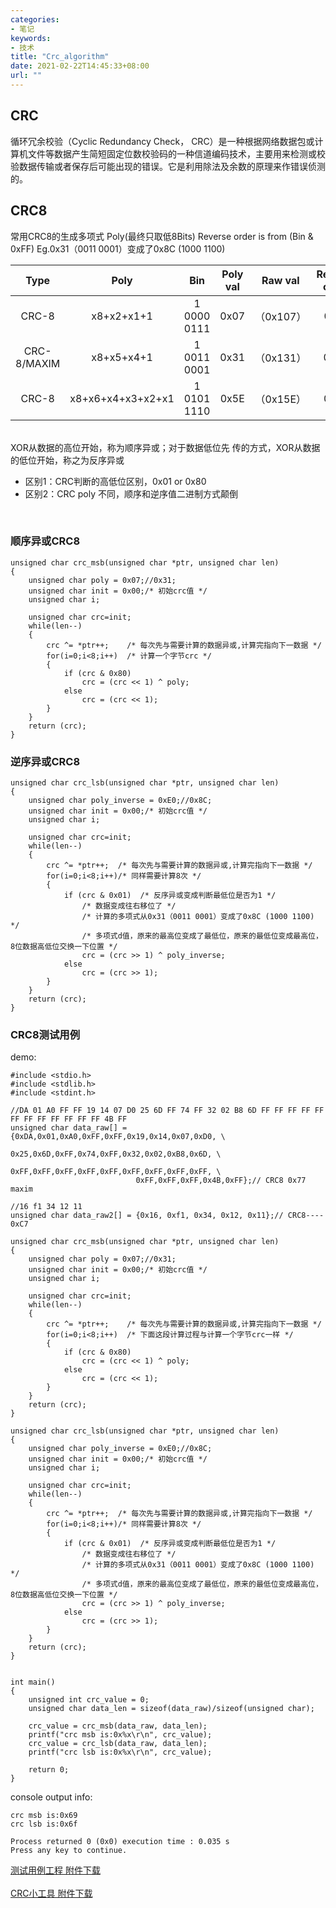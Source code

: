 ```yaml
---
categories:
- 笔记
keywords:
- 技术
title: "Crc_algorithm"
date: 2021-02-22T14:45:33+08:00
url: ""
---
```


## CRC

循环冗余校验（Cyclic Redundancy Check， CRC）是一种根据网络数据包或计算机文件等数据产生简短固定位数校验码的一种信道编码技术，主要用来检测或校验数据传输或者保存后可能出现的错误。它是利用除法及余数的原理来作错误侦测的。

## CRC8

常用CRC8的生成多项式 Poly(最终只取低8Bits)
Reverse order is from (Bin & 0xFF) Eg.0x31（0011 0001）变成了0x8C (1000 1100)

|Type|Poly|Bin|Poly val|Raw val|Reverse order|
|:-:|:-:|:-:|:-:|:-:|:-:|
|CRC-8      |x8+x2+x1+1        | 1 0000 0111 | 0x07|（0x107）|0xE0|
|CRC-8/MAXIM| x8+x5+x4+1       | 1 0011 0001 | 0x31|（0x131）|0x8C|
|CRC-8      | x8+x6+x4+x3+x2+x1| 1 0101 1110 | 0x5E|（0x15E）|0x7A|

</br>
XOR从数据的高位开始，称为顺序异或；对于数据低位先
传的方式，XOR从数据的低位开始，称之为反序异或

* 区别1：CRC判断的高低位区别，0x01 or 0x80
* 区别2：CRC poly 不同，顺序和逆序值二进制方式颠倒
</br>

### 顺序异或CRC8

```
unsigned char crc_msb(unsigned char *ptr, unsigned char len)
{
    unsigned char poly = 0x07;//0x31;
    unsigned char init = 0x00;/* 初始crc值 */
    unsigned char i;

    unsigned char crc=init;
    while(len--)
    {
        crc ^= *ptr++;    /* 每次先与需要计算的数据异或,计算完指向下一数据 */
        for(i=0;i<8;i++)  /* 计算一个字节crc */
        {
            if (crc & 0x80)
                crc = (crc << 1) ^ poly;
            else
                crc = (crc << 1);
        }
    }
    return (crc);
}
```

### 逆序异或CRC8

```
unsigned char crc_lsb(unsigned char *ptr, unsigned char len)
{
    unsigned char poly_inverse = 0xE0;//0x8C;
    unsigned char init = 0x00;/* 初始crc值 */
    unsigned char i;

    unsigned char crc=init;
    while(len--)
    {
        crc ^= *ptr++;  /* 每次先与需要计算的数据异或,计算完指向下一数据 */
        for(i=0;i<8;i++)/* 同样需要计算8次 */
        {
            if (crc & 0x01)  /* 反序异或变成判断最低位是否为1 */
                /* 数据变成往右移位了 */
                /* 计算的多项式从0x31（0011 0001）变成了0x8C (1000 1100) */
                /* 多项式d值，原来的最高位变成了最低位，原来的最低位变成最高位，8位数据高低位交换一下位置 */
                crc = (crc >> 1) ^ poly_inverse;
            else
                crc = (crc >> 1);
        }
    }
    return (crc);
}
```

### CRC8测试用例

demo:
```
#include <stdio.h>
#include <stdlib.h>
#include <stdint.h>

//DA 01 A0 FF FF 19 14 07 D0 25 6D FF 74 FF 32 02 B8 6D FF FF FF FF FF FF FF FF FF FF FF FF 4B FF
unsigned char data_raw[] = {0xDA,0x01,0xA0,0xFF,0xFF,0x19,0x14,0x07,0xD0, \
                            0x25,0x6D,0xFF,0x74,0xFF,0x32,0x02,0xB8,0x6D, \
                            0xFF,0xFF,0xFF,0xFF,0xFF,0xFF,0xFF,0xFF,0xFF, \
                            0xFF,0xFF,0xFF,0x4B,0xFF};// CRC8 0x77   maxim

//16 f1 34 12 11
unsigned char data_raw2[] = {0x16, 0xf1, 0x34, 0x12, 0x11};// CRC8---- 0xC7

unsigned char crc_msb(unsigned char *ptr, unsigned char len)
{
    unsigned char poly = 0x07;//0x31;
    unsigned char init = 0x00;/* 初始crc值 */
    unsigned char i;

    unsigned char crc=init;
    while(len--)
    {
        crc ^= *ptr++;    /* 每次先与需要计算的数据异或,计算完指向下一数据 */
        for(i=0;i<8;i++)  /* 下面这段计算过程与计算一个字节crc一样 */
        {
            if (crc & 0x80)
                crc = (crc << 1) ^ poly;
            else
                crc = (crc << 1);
        }
    }
    return (crc);
}

unsigned char crc_lsb(unsigned char *ptr, unsigned char len)
{
    unsigned char poly_inverse = 0xE0;//0x8C;
    unsigned char init = 0x00;/* 初始crc值 */
    unsigned char i;

    unsigned char crc=init;
    while(len--)
    {
        crc ^= *ptr++;  /* 每次先与需要计算的数据异或,计算完指向下一数据 */
        for(i=0;i<8;i++)/* 同样需要计算8次 */
        {
            if (crc & 0x01)  /* 反序异或变成判断最低位是否为1 */
                /* 数据变成往右移位了 */
                /* 计算的多项式从0x31（0011 0001）变成了0x8C (1000 1100) */
                /* 多项式d值，原来的最高位变成了最低位，原来的最低位变成最高位，8位数据高低位交换一下位置 */
                crc = (crc >> 1) ^ poly_inverse;
            else
                crc = (crc >> 1);
        }
    }
    return (crc);
}


int main()
{
    unsigned int crc_value = 0;
    unsigned char data_len = sizeof(data_raw)/sizeof(unsigned char);

    crc_value = crc_msb(data_raw, data_len);
    printf("crc msb is:0x%x\r\n", crc_value);
    crc_value = crc_lsb(data_raw, data_len);
    printf("crc lsb is:0x%x\r\n", crc_value);

    return 0;
}

```

console output info:

```
crc msb is:0x69
crc lsb is:0x6f

Process returned 0 (0x0) execution time : 0.035 s
Press any key to continue.
```

<div>
    <a href="/media/note_img/CRC/CRC8/test_crc8.zip">测试用例工程 附件下载</a>
</div>

<br/>

<div>
    <a href="/media/note_img/CRC/CRC8/CRC_Calc+v0.1.exe">CRC小工具 附件下载</a>
</div>




<br/>
<br/>
<br/>
<br/>
